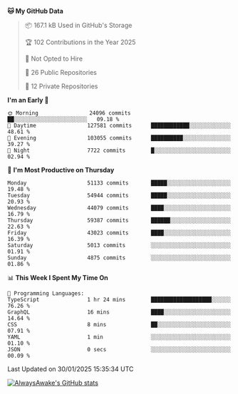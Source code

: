 <!--START_SECTION:waka-->
**🐱 My GitHub Data** 

> 📦 167.1 kB Used in GitHub's Storage 
 > 
> 🏆 102 Contributions in the Year 2025
 > 
> 🚫 Not Opted to Hire
 > 
> 📜 26 Public Repositories 
 > 
> 🔑 12 Private Repositories 
 > 
**I'm an Early 🐤** 

```text
🌞 Morning                24096 commits       ██░░░░░░░░░░░░░░░░░░░░░░░   09.18 % 
🌆 Daytime                127581 commits      ████████████░░░░░░░░░░░░░   48.61 % 
🌃 Evening                103055 commits      ██████████░░░░░░░░░░░░░░░   39.27 % 
🌙 Night                  7722 commits        █░░░░░░░░░░░░░░░░░░░░░░░░   02.94 % 
```
📅 **I'm Most Productive on Thursday** 

```text
Monday                   51133 commits       █████░░░░░░░░░░░░░░░░░░░░   19.48 % 
Tuesday                  54944 commits       █████░░░░░░░░░░░░░░░░░░░░   20.93 % 
Wednesday                44079 commits       ████░░░░░░░░░░░░░░░░░░░░░   16.79 % 
Thursday                 59387 commits       ██████░░░░░░░░░░░░░░░░░░░   22.63 % 
Friday                   43023 commits       ████░░░░░░░░░░░░░░░░░░░░░   16.39 % 
Saturday                 5013 commits        ░░░░░░░░░░░░░░░░░░░░░░░░░   01.91 % 
Sunday                   4875 commits        ░░░░░░░░░░░░░░░░░░░░░░░░░   01.86 % 
```


📊 **This Week I Spent My Time On** 

```text
💬 Programming Languages: 
TypeScript               1 hr 24 mins        ███████████████████░░░░░░   76.26 % 
GraphQL                  16 mins             ████░░░░░░░░░░░░░░░░░░░░░   14.64 % 
CSS                      8 mins              ██░░░░░░░░░░░░░░░░░░░░░░░   07.91 % 
YAML                     1 min               ░░░░░░░░░░░░░░░░░░░░░░░░░   01.10 % 
JSON                     0 secs              ░░░░░░░░░░░░░░░░░░░░░░░░░   00.09 % 
```


 Last Updated on 30/01/2025 15:35:34 UTC
<!--END_SECTION:waka-->

[![AlwaysAwake's GitHub stats](https://github-readme-stats.vercel.app/api?username=AlwaysAwake&show_icons=true&theme=github_dark&count_private=true)](https://github.com/AlwaysAwake/AlwaysAwake)
